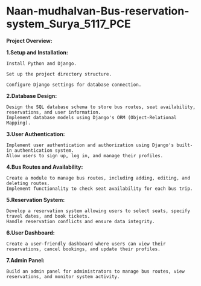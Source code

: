 # Naan-mudhalvan-Bus-reservation-system_Surya_5117_PCE
**Project Overview:**

**1.Setup and Installation:**

    Install Python and Django.

    Set up the project directory structure.

    Configure Django settings for database connection.

**2.Database Design:**

    Design the SQL database schema to store bus routes, seat availability, reservations, and user information.
    Implement database models using Django's ORM (Object-Relational Mapping).

**3.User Authentication:**

    Implement user authentication and authorization using Django's built-in authentication system.
    Allow users to sign up, log in, and manage their profiles.

**4.Bus Routes and Availability:**

    Create a module to manage bus routes, including adding, editing, and deleting routes.
    Implement functionality to check seat availability for each bus trip.

**5.Reservation System:**

    Develop a reservation system allowing users to select seats, specify travel dates, and book tickets.
    Handle reservation conflicts and ensure data integrity.

**6.User Dashboard:**

    Create a user-friendly dashboard where users can view their reservations, cancel bookings, and update their profiles.

**7.Admin Panel:**

    Build an admin panel for administrators to manage bus routes, view reservations, and monitor system activity.
